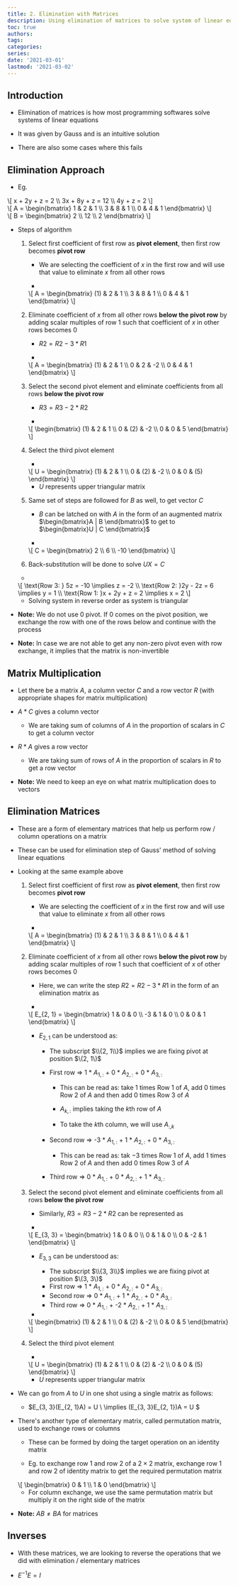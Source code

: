 ```yaml
---
title: 2. Elimination with Matrices
description: Using elimination of matrices to solve system of linear equations
toc: true
authors:
tags:
categories:
series:
date: '2021-03-01'
lastmod: '2021-03-02'
---
```


## Introduction

- Elimination of matrices is how most programming softwares solve systems of linear equations

- It was given by Gauss and is an intuitive solution

- There are also some cases where this fails

## Elimination Approach

- Eg.
<div>
\[
x + 2y + z = 2 \\
3x + 8y + z = 12 \\
4y + z = 2
\]
</div>

<div>
\[
    A = \begin{bmatrix}
    1 & 2 & 1 \\
    3 & 8 & 1 \\
    0 & 4 & 1
    \end{bmatrix}
\]
</div>

<div>
\[
    B = \begin{bmatrix}
    2 \\
    12 \\
    2
    \end{bmatrix}
\]
</div>

- Steps of algorithm

    1. Select first coefficient of first row as **pivot element**, then first row becomes **pivot row**

        - We are selecting the coefficient of $x$ in the first row and will use that value to eliminate $x$ from all other rows

        - 
        <div>
        \[
            A = \begin{bmatrix}
            (1) & 2 & 1 \\
            3 & 8 & 1 \\
            0 & 4 & 1
            \end{bmatrix}
        \]
        </div>

    2. Eliminate coefficient of $x$ from all other rows **below the pivot row** by adding scalar multiples of row 1 such that coefficient of $x$ in other rows becomes $0$

        - $R2 = R2 - 3 * R1$

        - 
        <div>
        \[
            A = \begin{bmatrix}
            (1) & 2 & 1 \\
            0 & 2 & -2 \\
            0 & 4 & 1
            \end{bmatrix}
        \]
        </div>

    3. Select the second pivot element and eliminate coefficients from all rows **below the pivot row**

        - $R3 = R3 - 2 * R2$

        - 
        <div>
        \[
            \begin{bmatrix}
            (1) & 2 & 1 \\
            0 & (2) & -2 \\
            0 & 0 & 5
            \end{bmatrix}
        \]
        </div>

    4. Select the third pivot element

        - 
        <div>
        \[
            U = \begin{bmatrix}
            (1) & 2 & 1 \\
            0 & (2) & -2 \\
            0 & 0 & (5)
            \end{bmatrix}
        \]
        </div>

        - $U$ represents upper triangular matrix

    5. Same set of steps are followed for $B$ as well, to get vector $C$

        - $B$ can be latched on with $A$ in the form of an augmented matrix $\begin{bmatrix}A | B \end{bmatrix}$ to get to $\begin{bmatrix}U | C \end{bmatrix}$

        - 
        <div>
        \[
            C = \begin{bmatrix}
            2 \\
            6 \\
            -10
            \end{bmatrix}
        \]
        </div>

    6. Back-substitution will be done to solve $UX = C$

     - 
     <div>
     \[
         \text{Row 3: } 5z = -10 \implies z = -2 \\
         \text{Row 2: }2y - 2z = 6 \implies y = 1 \\
         \text{Row 1: }x + 2y + z = 2 \implies x = 2
     \]
     </div>

     - Solving system in reverse order as system is triangular

- **Note:** We do not use $0$ pivot. If $0$ comes on the pivot position, we exchange the row with one of the rows below and continue with the process

- **Note:** In case we are not able to get any non-zero pivot even with row exchange, it implies that the matrix is non-invertible

## Matrix Multiplication

- Let there be a matrix $A$, a column vector $C$ and a row vector $R$ (with appropriate shapes for matrix multiplication)

- $A * C$ gives a column vector

    - We are taking sum of columns of $A$ in the proportion of scalars in $C$ to get a column vector

- $R * A$ gives a row vector

    - We are taking sum of rows of $A$ in the proportion of scalars in $R$ to get a row vector

- **Note:** We need to keep an eye on what matrix multiplication does to vectors

## Elimination Matrices

- These are a form of elementary matrices that help us perform row / column operations on a matrix

- These can be used for elimination step of Gauss' method of solving linear equations

- Looking at the same example above

    1. Select first coefficient of first row as **pivot element**, then first row becomes **pivot row**

        - We are selecting the coefficient of $x$ in the first row and will use that value to eliminate $x$ from all other rows

        - 
        <div>
        \[
            A = \begin{bmatrix}
            (1) & 2 & 1 \\
            3 & 8 & 1 \\
            0 & 4 & 1
            \end{bmatrix}
        \]
        </div>

    2. Eliminate coefficient of $x$ from all other rows **below the pivot row** by adding scalar multiples of row 1 such that coefficient of $x$ of other rows becomes $0$

        - Here, we can write the step $R2 = R2 - 3 * R1$ in the form of an elimination matrix as

        - 
        <div>
        \[
            E_{2, 1} = \begin{bmatrix}
            1 & 0 & 0 \\
            -3 & 1 & 0 \\
            0 & 0 & 1
            \end{bmatrix}
        \]
        </div>

        - $E_{2, 1}$ can be understood as:

            - The subscript $\\{2, 1\\}$ implies we are fixing pivot at position $\(2, 1\)$ 
            - First row => 1 * $A_{1, :}$ + 0 * $A_{2, :}$ + 0 * $A_{3, :}$

                - This can be read as: take $1$ times Row 1 of $A$, add $0$ times Row 2 of $A$ and then add $0$ times Row 3 of $A$
            
                - $A_{k, :}$ implies taking the $k$th row of $A$ 
                
                - To take the $k$th column, we will use $A_{:, k}$

            - Second row => -3 * $A_{1, :}$ + 1 * $A_{2, :}$ + 0 * $A_{3, :}$

                - This can be read as: tak $-3$ times Row 1 of $A$, add $1$ times Row 2 of $A$ and then add $0$ times Row 3 of $A$

            - Third row => 0 * $A_{1, :}$ + 0 * $A_{2, :}$ + 1 * $A_{3, :}$

    3. Select the second pivot element and eliminate coefficients from all rows **below the pivot row**

        - Similarly, $R3 = R3 - 2 * R2$ can be represented as

        - 
        <div>
        \[
            E_{3, 3} = \begin{bmatrix}
            1 & 0 & 0 \\
            0 & 1 & 0 \\
            0 & -2 & 1
            \end{bmatrix}
        \]
        </div>

        - $E_{3, 3}$ can be understood as:

            - The subscript $\\{3, 3\\}$ implies we are fixing pivot at position $\(3, 3\)$ 
            - First row => 1 * $A_{1, :}$ + 0 * $A_{2, :}$ + 0 * $A_{3, :}$
            - Second row => 0 * $A_{1, :}$ + 1 * $A_{2, :}$ + 0 * $A_{3, :}$
            - Third row => 0 * $A_{1, :}$ + -2 * $A_{2, :}$ + 1 * $A_{3, :}$

        - 
        <div>
        \[
            \begin{bmatrix}
            (1) & 2 & 1 \\
            0 & (2) & -2 \\
            0 & 0 & 5
            \end{bmatrix}
        \]
        </div>

    4. Select the third pivot element

        - 
        <div>
        \[
            U = \begin{bmatrix}
            (1) & 2 & 1 \\
            0 & (2) & -2 \\
            0 & 0 & (5)
            \end{bmatrix}
        \]
        </div>

        - $U$ represents upper triangular matrix

- We can go from $A$ to $U$ in one shot using a single matrix as follows:

    - $E_{3, 3}(E_{2, 1}A) = U \\ \implies (E_{3, 3}E_{2, 1})A = U $

- There's another type of elementary matrix, called permutation matrix, used to exchange rows or columns

    - These can be formed by doing the target operation on an identity matrix

    - Eg. to exchange row 1 and row 2 of a $2 \times 2$ matrix, exchange row 1 and row 2 of identity matrix to get the required permutation matrix
    <div>
    \[
        \begin{bmatrix} 
        0 & 1 \\ 
        1 & 0 
        \end{bmatrix}
    \]
    </div>

    - For column exchange, we use the same permutation matrix but multiply it on the right side of the matrix

- **Note:** $AB \neq BA$ for matrices

## Inverses

- With these matrices, we are looking to reverse the operations that we did with elimination / elementary matrices

- $E^{-1}E = I$
